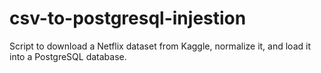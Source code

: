 # csv-to-postgresql-injestion
Script to download a Netflix dataset from Kaggle, normalize it, and load it into a PostgreSQL database.
